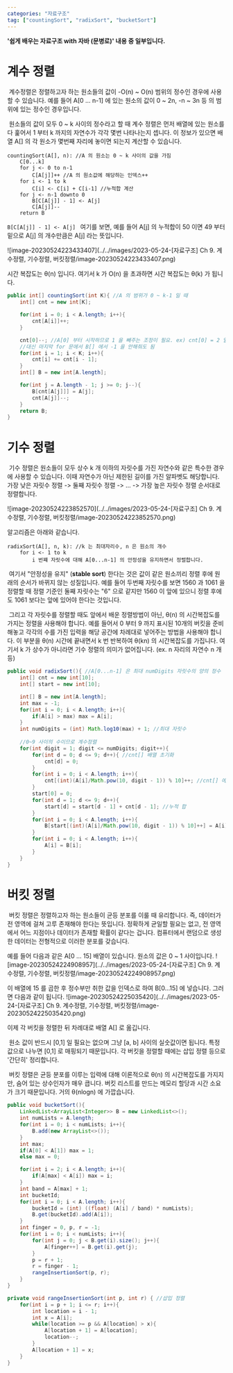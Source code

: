 ```yaml
---
categories: "자료구조"
tag: ["countingSort", "radixSort", "bucketSort"]
---
```


<div class="notice--danger">
    <b>'쉽게 배우는 자료구조 with 자바 (문병로)' 내용 중 일부입니다.</b>
</div>

# 계수 정렬

​	계수정렬은 정렬하고자 하는 원소들의 값이 -O(n) ~ O(n) 범위의 정수인 경우에 사용할 수 있습니다. 예를 들어 A[0 ... n-1] 에 있는 원소의 값이 0 ~ 2n, -n ~ 3n 등 의 범위에 있는 정수인 경우입니다. 

​	원소들의 값이 모두 0 ~ k 사이의 정수라고 할 때 계수 정렬은 먼저 배열에 있는 원소를 다 훑어서 1 부터 k 까지의 자연수가 각각 몇번 나타나는지 셉니다. 이 정보가 있으면 배열 A[] 의 각 원소가 몇번째 자리에 놓이면 되는지 계산할 수 있습니다.

```
countingSort(A[], n): //A 의 원소는 0 ~ k 사이의 값을 가짐
	C[0...k]
	for j <- 0 to n-1
		C[A[j]]++ //A 의 원소값에 해당하는 인덱스++
    for i <- 1 to k
    	C[i] <- C[i] + C[i-1] //누적합 계산
    for j <- n-1 downto 0
    	B[C[A[j]] - 1] <- A[j] 
    	C[A[j]]--
    return B
```

`B[C[A[j]] - 1] <- A[j] ` 여기를 보면, 예를 들어 A[j] 의 누적합이 50 이면 49 부터 밑으로 A[j] 의 개수만큼은 A[j] 라는 뜻입니다.

![image-20230524223433407](../../images/2023-05-24-[자료구조] Ch 9. 계수정렬, 기수정렬, 버킷정렬/image-20230524223433407.png)

시간 복잡도는 θ(n) 입니다. 여기서 k 가 O(n) 을 초과하면 시간 복잡도는 θ(k) 가 됩니다.

```java
public int[] countingSort(int K){ //A 의 범위가 0 ~ k-1 일 때
    int[] cnt = new int[K];

    for(int i = 0; i < A.length; i++){
        cnt[A[i]]++;
    }

    cnt[0]--; //A[0] 부터 시작하므로 1 을 빼주는 조정이 필요. ex) cnt[0] = 2 일 때 B[2] = 0, B[1] = 0 이 됨, 의도는 B[1] = 0, B[0] = 0
    //대신 마지막 for 문에서 B[] 에서 -1 을 안해줘도 됨
    for(int i = 1; i < K; i++){
        cnt[i] += cnt[i - 1];
    }
    int[] B = new int[A.length];

    for(int j = A.length - 1; j >= 0; j--){
        B[cnt[A[j]]] = A[j];
        cnt[A[j]]--;
    }
    return B;
}
```



# 기수 정렬

​	기수 정렬은 원소들이 모두 상수 k 개 이하의 자릿수를 가진 자연수와 같은 특수한 경우에 사용할 수 있습니다. 이때 자연수가 아닌 제한된 길이를 가진 알파벳도 해당합니다. 가장 낮은 자릿수 정렬 -> 둘째 자릿수 정렬 -> ... -> 가장 높은 자릿수 정렬 순서대로 정렬합니다.

![image-20230524223852570](../../images/2023-05-24-[자료구조] Ch 9. 계수정렬, 기수정렬, 버킷정렬/image-20230524223852570.png)

알고리즘은 아래와 같습니다.

```
radixSort(A[], n, k): //k 는 최대자리수, n 은 원소의 개수
	for i <- 1 to k
		i 번쨰 자릿수에 대해 A[0...n-1] 의 안정성을 유지하면서 정렬합니다.
```

​	여기서 "안정성을 유지" (**stable sort**) 한다는 것은 값이 같은 원소끼리 정렬 후에 원래의 순서가 바뀌지 않는 성질입니다. 예를 들어 두번째 자릿수를 보면 1560 과 1061 을 정렬할 때 정렬 기준인 둘째 자릿수는 "6" 으로 같지만 1560 이 앞에 있으니 정렬 후에도 1061 보다는 앞에 있어야 한다는 것입니다. 

​	그리고 각 자릿수를 정렬할 때도 앞에서 배운 정렬방법이 아닌,  θ(n) 의 시간복잡도를 가지는 정렬을 사용해야 합니다. 예를 들어서 0 부터 9 까지 표시된 10개의 버킷을 준비해놓고 각각의 수를 가진 입력을 해당 공간에 차례대로 넣어주는 방법을 사용해야 합니다. 이 부분을  θ(n) 시간에 끝내면서 k 번 반복하여  θ(kn) 의 시간복잡도를 가집니다. 여기서 k 가 상수가 아니라면 기수 정렬의 의미가 없어집니다. (ex. n 자리의 자연수 n 개 등)

```java
public void radixSort(){ //A[0...n-1] 은 최대 numDigits 자릿수의 양의 정수
    int[] cnt = new int[10];
    int[] start = new int[10];

    int[] B = new int[A.length];
    int max = -1;
    for(int i = 0; i < A.length; i++){
        if(A[i] > max) max = A[i];
    }
    int numDigits = (int) Math.log10(max) + 1; //최대 자릿수
    
    //0~9 사이의 수이므로 계수정렬
    for(int digit = 1; digit <= numDigits; digit++){
        for(int d = 0; d <= 9; d++){ //cnt[] 배열 초기화
            cnt[d] = 0;
        }
        for(int i = 0; i < A.length; i++){ 
            cnt[(int)(A[i]/Math.pow(10, digit - 1)) % 10]++; //cnt[] 에서 i 번째 수의 digit 번째 자리수 숫자 ++
        }
        start[0] = 0;
        for(int d = 1; d <= 9; d++){
            start[d] = start[d - 1] + cnt[d - 1]; //누적 합
        }
        for(int i = 0; i < A.length; i++){
            B[start[(int)(A[i]/Math.pow(10, digit - 1)) % 10]++] = A[i];
        }
        for(int i = 0; i < A.length; i++){
            A[i] = B[i];
        }
    }
}
```




# 버킷 정렬

​	버킷 정렬은 정렬하고자 하는 원소들이 균등 분포를 이룰 때 유리합니다. 즉, 데이터가 전 영역에 걸쳐 고루 존재해야 한다는 뜻입니다. 정확하게 균일할 필요는 없고, 전 영역에서 어느 지점이나 데이터가 존재할 확률이 같다는 겁니다. 컴퓨터에서 랜덤으로 생성한 데이터는 전형적으로 이러한 분포를 갖습니다.

예를 들어 다음과 같은 A[0 ... 15] 배열이 있습니다. 원소의 값은 0 ~ 1 사이입니다.
![image-20230524224908957](../../images/2023-05-24-[자료구조] Ch 9. 계수정렬, 기수정렬, 버킷정렬/image-20230524224908957.png)

이 배열에 15 를 곱한 후 정수부만 취한 값을 인덱스로 하여 B[0...15] 에 넣습니다. 그러면 다음과 같이 됩니다.
![image-20230524225035420](../../images/2023-05-24-[자료구조] Ch 9. 계수정렬, 기수정렬, 버킷정렬/image-20230524225035420.png)

이제 각 버킷을 정렬한 뒤 차례대로 배열 A[] 로 옮깁니다.

​	원소 값이 반드시 [0,1] 일 필요는 없으며 그냥 [a, b] 사이의 실숫값이면 됩니다. 특정 값으로 나누면 [0,1] 로 매핑되기 때문입니다. 각 버킷을 정렬할 때에는 삽입 정렬 등으로 '간단히' 정리합니다.

​	버킷 정렬은 균등 분포를 이루는 입력에 대해 이론적으로 θ(n) 의 시간복잡도를 가지지만, 숨어 있는 상수인자가 매우 큽니다. 버킷 리스트를 만드는 메모리 할당과 시간 소요가 크기 때문입니다. 거의 θ(nlogn) 에 가깝습니다. 

```java
public void bucketSort(){
    LinkedList<ArrayList<Integer>> B = new LinkedList<>();
    int numLists = A.length;
    for(int i = 0; i < numLists; i++){
        B.add(new ArrayList<>());
    }
    int max;
    if(A[0] < A[1]) max = 1;
    else max = 0;

    for(int i = 2; i < A.length; i++){
        if(A[max] < A[i]) max = i;
    }
    int band = A[max] + 1;
    int bucketId;
    for(int i = 0; i < A.length; i++){
        bucketId = (int) ((float) (A[i] / band) * numLists);
        B.get(bucketId).add(A[i]);
    }
    int finger = 0, p, r = -1;
    for(int i = 0; i < numLists; i++){
        for(int j = 0; j < B.get(i).size(); j++){
            A[finger++] = B.get(i).get(j);
        }
        p = r + 1;
        r = finger - 1;
        rangeInsertionSort(p, r);
    }
}

private void rangeInsertionSort(int p, int r) { //삽입 정렬
    for(int i = p + 1; i <= r; i++){
        int location = i - 1;
        int x = A[i];
        while(location >= p && A[location] > x){
            A[location + 1] = A[location];
            location--;
        }
        A[location + 1] = x;
    }
}
```

